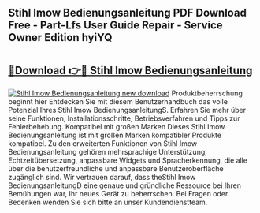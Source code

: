 ## Stihl Imow Bedienungsanleitung PDF Download Free - Part-Lfs User Guide Repair - Service Owner Edition hyiYQ

# <h2><a href="http://df1abjz.blite.top/?on=Stihl+Imow+Bedienungsanleitung">🔗Download 👉🔴 Stihl Imow Bedienungsanleitung</a></h2>

[![Stihl Imow Bedienungsanleitung new download](https://i.imgur.com/lujVjoI.png)](http://df1abjz.blite.top/?on=Stihl+Imow+Bedienungsanleitung)
Produktbeherrschung beginnt hier Entdecken Sie mit diesem Benutzerhandbuch das volle Potenzial Ihres Stihl Imow BedienungsanleitungS. Erfahren Sie mehr über seine Funktionen, Installationsschritte, Betriebsverfahren und Tipps zur Fehlerbehebung. Kompatibel mit großen Marken Dieses Stihl Imow Bedienungsanleitung ist mit großen Marken kompatibler Produkte kompatibel. Zu den erweiterten Funktionen von Stihl Imow Bedienungsanleitung gehören mehrsprachige Unterstützung, Echtzeitübersetzung, anpassbare Widgets und Spracherkennung, die alle über die benutzerfreundliche und anpassbare Benutzeroberfläche zugänglich sind. Wir vertrauen darauf, dass theStihl Imow BedienungsanleitungD eine genaue und gründliche Ressource bei Ihren Bemühungen war, Ihr neues Gerät zu beherrschen. Bei Fragen oder Bedenken wenden Sie sich bitte an unser Kundendienstteam.
